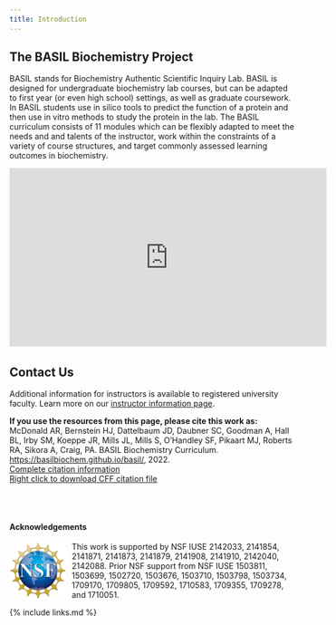 ```yaml
---
title: Introduction
---
```

## The BASIL Biochemistry Project

BASIL stands for Biochemistry Authentic Scientific Inquiry Lab. BASIL is designed for undergraduate biochemistry lab courses, but can be adapted to first year (or even high school) settings, as well as graduate coursework.  In BASIL students use in silico tools to predict the function of a protein and then use in vitro methods to study the protein in the lab. The BASIL curriculum consists of 11 modules which can be flexibly adapted to meet the needs and and talents of the instructor, work within the constraints of a variety of course structures, and target commonly assessed learning outcomes in biochemistry.

<iframe width="560" height="315" src="https://www.youtube.com/embed/cH7GycjE3lI" title="YouTube video player" frameborder="0" allow="accelerometer; autoplay; clipboard-write; encrypted-media; gyroscope; picture-in-picture" allowfullscreen></iframe>

## Contact Us

Additional information for instructors is available to registered university faculty.  Learn more on our [instructor information page](https://basilbiochem.github.io/basil/guide/index.html).

**If you use the resources from this page, please cite this work as:** <br/>
McDonald AR, Bernstein HJ, Dattelbaum JD, Daubner SC, Goodman A, Hall BL, Irby SM, Koeppe JR, Mills JL, Mills S, O’Handley SF, Pikaart MJ, Roberts RA, Sikora A, Craig, PA. BASIL Biochemistry Curriculum. https://basilbiochem.github.io/basil/, 2022. <br/>
[Complete citation information](https://basilbiochem.github.io/basil/full_citation/index.html) <br/>
[Right click to download CFF citation file](https://raw.githubusercontent.com/basilbiochem/basil/master/CITATION) <br/>

<br/><br/>

#### Acknowledgements
<img src="fig/NSF_logo.png" alt="NSF logo" width="100" style="float: left; margin-top: 0px; margin-right: 10px" />

This work is supported by NSF IUSE 2142033, 2141854, 2141871, 2141873, 2141879, 2141908, 2141910, 2142040, 2142088.  Prior NSF support from NSF IUSE 1503811, 1503699, 1502720, 1503676, 1503710, 1503798, 1503734, 1709170, 1709805, 1709592, 1710583, 1709355, 1709278, and 1710051. 

{% include links.md %}
